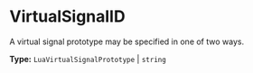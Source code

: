 # VirtualSignalID

A virtual signal prototype may be specified in one of two ways.

**Type:** `LuaVirtualSignalPrototype` | `string`

